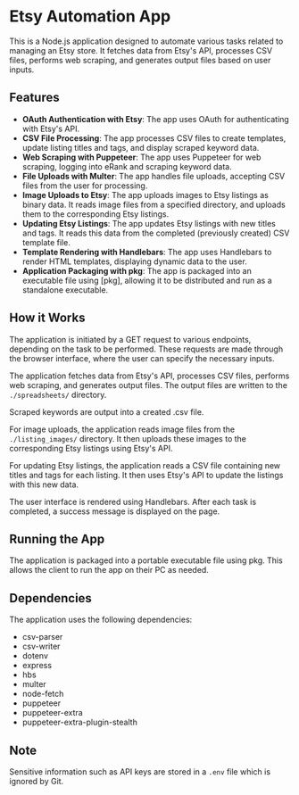 # Etsy Automation App

This is a Node.js application designed to automate various tasks related to managing an Etsy store. It fetches data from Etsy's API, processes CSV files, performs web scraping, and generates output files based on user inputs.

## Features

- **OAuth Authentication with Etsy**: The app uses OAuth for authenticating with Etsy's API.
- **CSV File Processing**: The app processes CSV files to create templates, update listing titles and tags, and display scraped keyword data.
- **Web Scraping with Puppeteer**: The app uses Puppeteer for web scraping, logging into eRank and scraping keyword data.
- **File Uploads with Multer**: The app handles file uploads, accepting CSV files from the user for processing.
- **Image Uploads to Etsy**: The app uploads images to Etsy listings as binary data. It reads image files from a specified directory, and uploads them to the corresponding Etsy listings.
- **Updating Etsy Listings**: The app updates Etsy listings with new titles and tags. It reads this data from the completed (previously created) CSV template file.
- **Template Rendering with Handlebars**: The app uses Handlebars to render HTML templates, displaying dynamic data to the user.
- **Application Packaging with pkg**: The app is packaged into an executable file using [pkg], allowing it to be distributed and run as a standalone executable.

## How it Works

The application is initiated by a GET request to various endpoints, depending on the task to be performed. These requests are made through the browser interface, where the user can specify the necessary inputs.

The application fetches data from Etsy's API, processes CSV files, performs web scraping, and generates output files. The output files are written to the `./spreadsheets/` directory.

Scraped keywords are output into a created .csv file.

For image uploads, the application reads image files from the `./listing_images/` directory. It then uploads these images to the corresponding Etsy listings using Etsy's API.

For updating Etsy listings, the application reads a CSV file containing new titles and tags for each listing. It then uses Etsy's API to update the listings with this new data.

The user interface is rendered using Handlebars. After each task is completed, a success message is displayed on the page.

## Running the App

The application is packaged into a portable executable file using pkg. This allows the client to run the app on their PC as needed.

## Dependencies

The application uses the following dependencies:

- csv-parser
- csv-writer
- dotenv
- express
- hbs
- multer
- node-fetch
- puppeteer
- puppeteer-extra
- puppeteer-extra-plugin-stealth

## Note

Sensitive information such as API keys are stored in a `.env` file which is ignored by Git.